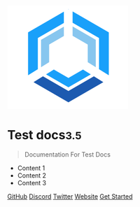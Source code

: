 <!-- _coverpage.md -->

![logo](_media/LinkwellLogo.png)

# Test docs<small>3.5</small>

> Documentation For Test Docs

- Content 1
- Content 2
- Content 3

[GitHub](https://github.com/LinkWellNodes)
[Discord](https://discord.gg/AJ66pRz4)
[Twitter](https://twitter.com/LinkWell_Nodes)
[Website](https://linkwellnodes.io)
[Get Started](#test-landing-page)

<!-- background image -->

<!-- ![background](_media/Linkwell.png) -->

<!-- background color -->